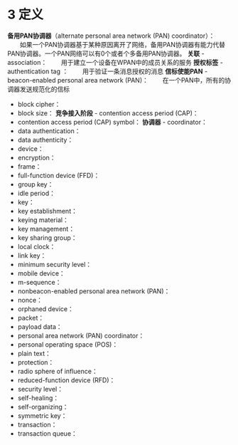 # 3 定义

**备用PAN协调器**（alternate personal area network (PAN) coordinator）：
　　如果一个PAN协调器基于某种原因离开了网络，备用PAN协调器有能力代替PAN协调器。一个PAN网络可以有0个或者个多备用PAN协调器。
**关联** - association：
　　用于建立一个设备在WPAN中的成员关系的服务
**授权标签** - authentication tag ：
　　用于验证一条消息授权的消息
**信标使能PAN** - beacon-enabled personal area network (PAN)：
　　在一个PAN中，所有的协调器发送规范化的信标
 - block cipher：
 - block size：
**竞争接入阶段** - contention access period (CAP)：
 - contention access period (CAP) symbol：
**协调器** - coordinator：
 - data authentication：
 - data authenticity：
 - device：
 - encryption：
 - frame：
 - full-function device (FFD)：
 - group key：
 - idle period：
 - key：
 - key establishment：
 - keying material：
 - key management：
 - key sharing group：
 - local clock：
 - link key：
 - minimum security level：
 - mobile device：
 - m-sequence：
 - nonbeacon-enabled personal area network (PAN)：
 - nonce：
 - orphaned device：
 - packet：
 - payload data：
 - personal area network (PAN) coordinator：
 - personal operating space (POS)：
 - plain text：
 - protection：
 - radio sphere of influence：
 - reduced-function device (RFD)：
 - security level：
 - self-healing：
 - self-organizing：
 - symmetric key：
 - transaction：
 - transaction queue：